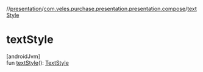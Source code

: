 //[presentation](../../index.md)/[com.veles.purchase.presentation.presentation.compose](index.md)/[textStyle](text-style.md)

# textStyle

[androidJvm]\
fun [textStyle](text-style.md)(): [TextStyle](https://developer.android.com/reference/kotlin/androidx/compose/ui/text/TextStyle.html)
